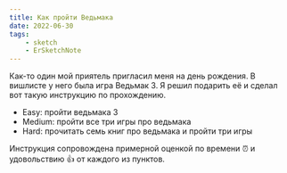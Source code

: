 ```yaml
---
title: Как пройти Ведьмака
date: 2022-06-30
tags:
    - sketch
    - ErSketchNote
---
```


Как-то один мой приятель пригласил меня на день рождения. В вишлисте у него была игра Ведьмак 3. Я решил подарить её и сделал вот такую инструкцию по прохождению.

- Easy: пройти ведьмака 3
- Medium: пройти все три игры про ведьмака
- Hard: прочитать семь книг про ведьмака и пройти три игры

Инструкция сопровождена примерной оценкой по времени ⏰ и удовольствию 👍 от каждого из пунктов.
